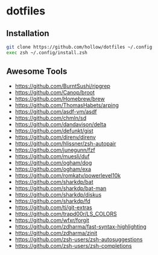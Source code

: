 # dotfiles

## Installation

```sh
git clone https://github.com/hollow/dotfiles ~/.config
exec zsh ~/.config/install.zsh
```

## Awesome Tools

- https://github.com/BurntSushi/ripgrep
- https://github.com/Canop/broot
- https://github.com/Homebrew/brew
- https://github.com/ThomasHabets/arping
- https://github.com/asdf-vm/asdf
- https://github.com/chmln/sd
- https://github.com/dandavison/delta
- https://github.com/defunkt/gist
- https://github.com/direnv/direnv
- https://github.com/hlissner/zsh-autopair
- https://github.com/junegunn/fzf
- https://github.com/muesli/duf
- https://github.com/ogham/dog
- https://github.com/ogham/exa
- https://github.com/romkatv/powerlevel10k
- https://github.com/sharkdp/bat
- https://github.com/sharkdp/bat-man
- https://github.com/sharkdp/diskus
- https://github.com/sharkdp/fd
- https://github.com/tj/git-extras
- https://github.com/trapd00r/LS_COLORS
- https://github.com/wfxr/forgit
- https://github.com/zdharma/fast-syntax-highlighting
- https://github.com/zdharma/zinit
- https://github.com/zsh-users/zsh-autosuggestions
- https://github.com/zsh-users/zsh-completions
